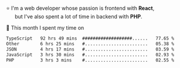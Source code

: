 ⭐ I'm a web developer whose passion is frontend with <b>React</b>,<br/>
&nbsp; &nbsp; &nbsp; but I've also spent a lot of time in backend with <b>PHP</b>.

📅 This month I spent my time on

<!--START_SECTION:waka-->

```txt
TypeScript   92 hrs 49 mins  ###################......   77.65 %
Other        6 hrs 25 mins   #........................   05.38 %
JSON         4 hrs 17 mins   #........................   03.59 %
JavaScript   3 hrs 30 mins   #........................   02.93 %
PHP          3 hrs 3 mins    #........................   02.55 %
```

<!--END_SECTION:waka-->
